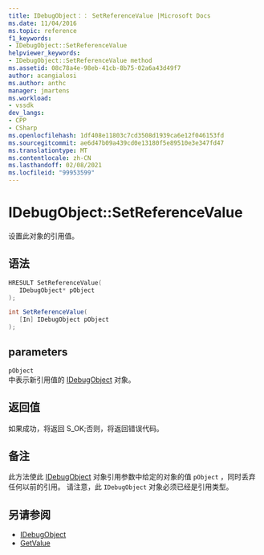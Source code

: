 ```yaml
---
title: IDebugObject：： SetReferenceValue |Microsoft Docs
ms.date: 11/04/2016
ms.topic: reference
f1_keywords:
- IDebugObject::SetReferenceValue
helpviewer_keywords:
- IDebugObject::SetReferenceValue method
ms.assetid: 08c78a4e-98eb-41cb-8b75-02a6a43d49f7
author: acangialosi
ms.author: anthc
manager: jmartens
ms.workload:
- vssdk
dev_langs:
- CPP
- CSharp
ms.openlocfilehash: 1df408e11803c7cd3508d1939ca6e12f046153fd
ms.sourcegitcommit: ae6d47b09a439cd0e13180f5e89510e3e347fd47
ms.translationtype: MT
ms.contentlocale: zh-CN
ms.lasthandoff: 02/08/2021
ms.locfileid: "99953599"
---
```

# <a name="idebugobjectsetreferencevalue"></a>IDebugObject::SetReferenceValue
设置此对象的引用值。

## <a name="syntax"></a>语法

```cpp
HRESULT SetReferenceValue( 
   IDebugObject* pObject
);
```

```csharp
int SetReferenceValue(
   [In] IDebugObject pObject
);
```

## <a name="parameters"></a>parameters
`pObject`\
中表示新引用值的 [IDebugObject](../../../extensibility/debugger/reference/idebugobject.md) 对象。

## <a name="return-value"></a>返回值
 如果成功，将返回 S_OK;否则，将返回错误代码。

## <a name="remarks"></a>备注
 此方法使此 [IDebugObject](../../../extensibility/debugger/reference/idebugobject.md) 对象引用参数中给定的对象的值 `pObject` ，同时丢弃任何以前的引用。 请注意，此 `IDebugObject` 对象必须已经是引用类型。

## <a name="see-also"></a>另请参阅
- [IDebugObject](../../../extensibility/debugger/reference/idebugobject.md)
- [GetValue](../../../extensibility/debugger/reference/idebugobject-getvalue.md)
